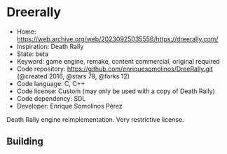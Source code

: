 # Dreerally

- Home: https://web.archive.org/web/20230925035556/https://dreerally.com/
- Inspiration: Death Rally
- State: beta
- Keyword: game engine, remake, content commercial, original required
- Code repository: https://github.com/enriquesomolinos/DreeRally.git (@created 2016, @stars 78, @forks 12)
- Code language: C, C++
- Code license: Custom (may only be used with a copy of Death Rally)
- Code dependency: SDL
- Developer: Enrique Somolinos Pérez

Death Rally engine reimplementation.
Very restrictive license.

## Building
